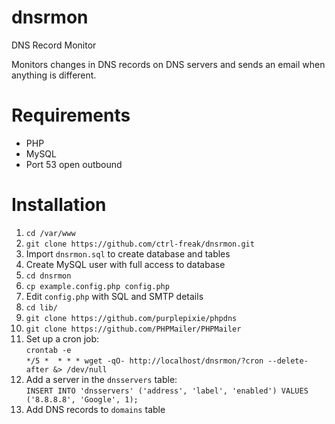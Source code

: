 # dnsrmon
DNS Record Monitor

Monitors changes in DNS records on DNS servers and sends an email when anything is different.

# Requirements

* PHP
* MySQL
* Port 53 open outbound

# Installation

1. `cd /var/www`
1. `git clone https://github.com/ctrl-freak/dnsrmon.git`
2. Import `dnsrmon.sql` to create database and tables
3. Create MySQL user with full access to database
2. `cd dnsrmon`
2. `cp example.config.php config.php`
3. Edit `config.php` with SQL and SMTP details
2. `cd lib/`
3. `git clone https://github.com/purplepixie/phpdns`
4. `git clone https://github.com/PHPMailer/PHPMailer`
5. Set up a cron job:<br />
`crontab -e`<br />
`*/5 *  * * * wget -qO- http://localhost/dnsrmon/?cron --delete-after &> /dev/null`
6. Add a server in the `dnsservers` table:<br />
`INSERT INTO 'dnsservers' ('address', 'label', 'enabled') VALUES ('8.8.8.8', 'Google', 1);`
7. Add DNS records to `domains` table
